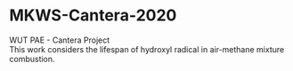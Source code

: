 # MKWS-Cantera-2020
WUT PAE - Cantera Project  
This work considers the lifespan of hydroxyl radical in air-methane mixture combustion.
